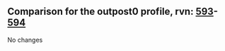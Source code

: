 ## Comparison for the outpost0 profile, rvn: [593](https://github.com/PRO100KatYT/FortniteProfileRevisions/tree/main/profiles/outpost0/593%20outpost0.json)-[594](https://github.com/PRO100KatYT/FortniteProfileRevisions/tree/main/profiles/outpost0/594%20outpost0.json)

No changes
